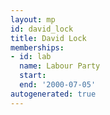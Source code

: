 ```yaml
---
layout: mp
id: david_lock
title: David Lock
memberships:
- id: lab
  name: Labour Party
  start: 
  end: '2000-07-05'
autogenerated: true
---
```

